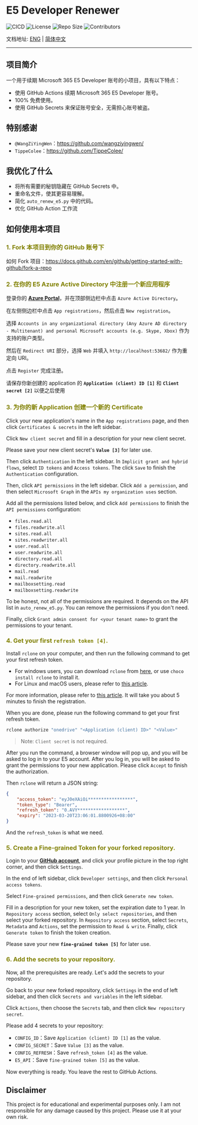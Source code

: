 # **E5 Developer Renewer**

![CICD](https://github.com/KKtheGhost/E5_Developer_Renew/actions/workflows/autoapi.yml/badge.svg?branch=master)
![License](https://shields.io/badge/license-MIT-%23373737)
![Repo Size](https://img.shields.io/github/repo-size/KKtheGhost/E5_Developer_Renew)
![Contributors](https://img.shields.io/github/contributors/KKtheGhost/E5_Developer_Renew)

文档地址: [ENG](https://github.com/KKtheGhost/E5_Developer_Renew/blob/master/README.md) | [简体中文](https://github.com/KKtheGhost/E5_Developer_Renew/blob/master/README_CN.md)

---
## **项目简介**

一个用于续期 Microsoft 365 E5 Developer 账号的小项目，具有以下特点：
* 使用 GitHub Actions 续期 Microsoft 365 E5 Developer 账号。
* 100% 免费使用。
* 使用 GitHub Secrets 来保证账号安全，无需担心账号被盗。

## **特别感谢**
* `@WangZiYingWen`：https://github.com/wangziyingwen/
* `TippeColee`：https://github.com/TippeColee/

## **我优化了什么**
- 将所有需要的秘钥隐藏在 GitHub Secrets 中。
- 重命名文件，使其更容易理解。
- 简化 `auto_renew_e5.py` 中的代码。
- 优化 GitHub Action 工作流

## **如何使用本项目**

### <font color="Olive">**1. Fork 本项目到你的 GitHub 账号下**</font>

如何 Fork 项目：https://docs.github.com/en/github/getting-started-with-github/fork-a-repo

### <font color="Olive">**2. 在你的 E5 Azure Active Directory 中注册一个新应用程序**</font>

登录你的 **[Azure Portal](https://portal.azure.com/#allservices/category/All)**，并在顶部侧边栏中点击 `Azure Active Directory`。

在左侧侧边栏中点击 `App registrations`，然后点击 `New registration`。

选择 `Accounts in any organizational directory (Any Azure AD directory - Multitenant) and personal Microsoft accounts (e.g. Skype, Xbox)` 作为支持的账户类型。

然后在 `Redirect URI` 部分，选择 `Web` 并填入 `http://localhost:53682/` 作为重定向 URI。

点击 `Register` 完成注册。

请保存你新创建的 application 的 **`Application (client) ID [1]`** 和 **`Client secret [2]`** 以便之后使用

### <font color="Olive">**3. 为你的新 Application 创建一个新的 Certificate**</font>

Click your new application's name in the `App registrations` page, and then click `Certificates & secrets` in the left sidebar.

Click `New client secret` and fill in a description for your new client secret.

Please save your new client secret's **`Value [3]`** for later use.

Then click `Authentication` in the left sidebar. In `Implicit grant and hybrid flows`, select `ID tokens` and `Access tokens`. The click `Save` to finish the `Authentication` configuration.

Then, click `API permissions` in the left sidebar. Click `Add a permission`, and then select `Microsoft Graph` in the `APIs my organization uses` section.

Add all the permissions listed below, and click `Add permissions` to finish the `API permissions` configuration:
- `files.read.all`
- `files.readwrite.all`
- `sites.read.all`
- `sites.readwriter.all`
- `user.read.all`
- `user.readwrite.all`
- `directory.read.all`
- `directory.readwrite.all`
- `mail.read`
- `mail.readwrite`
- `mailboxsetting.read`
- `mailboxsetting.readwrite`

To be honest, not all of the permissions are required. It depends on the API list in `auto_renew_e5.py`. You can remove the permissions if you don't need.

Finally, click `Grant admin consent for <your tenant name>` to grant the permissions to your tenant.

### <font color="Olive">**4. Get your first `refresh token [4]`.**</font>

Install `rclone` on your computer, and then run the following command to get your first refresh token.

- For windows users, you can download `rclone` from [here](https://rclone.org/downloads/), or use `choco install rclone` to install it.
- For Linux and macOS users, please refer to [this article](https://rclone.org/install/).

For more information, please refer to [this article](https://docs.microsoft.com/en-us/azure/active-directory/develop/quickstart-register-app). It will take you about 5 minutes to finish the registration. 

When you are done, please run the following command to get your first refresh token.

```bash
rclone authorize "onedrive" "<Application (client) ID>" "<Value>"
```
 > Note: `Client secret` is not required.

After you run the command, a browser window will pop up, and you will be asked to log in to your E5 account. After you log in, you will be asked to grant the permissions to your new application. Please click `Accept` to finish the authorization.

Then `rclone` will return a JSON string:

```json
{
	"access_token": "eyJ0eXAiOi*****************",
	"token_type": "Bearer",
	"refresh_token": "0.AVY******************",
	"expiry": "2023-03-20T23:06:01.8800926+08:00"
}
```
And the `refresh_token` is what we need.

### <font color="Olive">**5. Create a Fine-grained Token for your forked repository.**</font>

Login to your **[GitHub account](https://github.com)**, and click your profile picture in the top right corner, and then click `Settings`.

In the end of left sidebar, click `Developer settings`, and then click `Personal access tokens`.

Select `Fine-grained permissions`, and then click `Generate new token`.

Fill in a description for your new token, set the expiration date to 1 year. In `Repository access` section, select `Only select repositories`, and then select your forked repository. In `Repository access` section, select `Secrets`, `Metadata` and `Actions`, set the permission to `Read & write`. Finally, click `Generate token` to finish the token creation.

Please save your new **`fine-grained token [5]`** for later use.

### <font color="Olive">**6. Add the secrets to your repository.**</font>

Now, all the prerequisites are ready. Let's add the secrets to your repository.

Go back to your new forked repository, click `Settings` in the end of left sidebar, and then click `Secrets and variables` in the left sidebar.

Click `Actions`, then choose the `Secrets` tab, and then click `New repository secret`.

Please add 4 secrets to your repository:
- `CONFIG_ID`：Save `Application (client) ID [1]` as the value.
- `CONFIG_SECRET`：Save `Value [3]` as the value.
- `CONFIG_REFRESH`：Save `refresh_token [4]` as the value.
- `E5_API`：Save `fine-grained token [5]` as the value.

Now everything is ready. You leave the rest to GitHub Actions.

## **Disclaimer**
This project is for educational and experimental purposes only. I am not responsible for any damage caused by this project. Please use it at your own risk.
